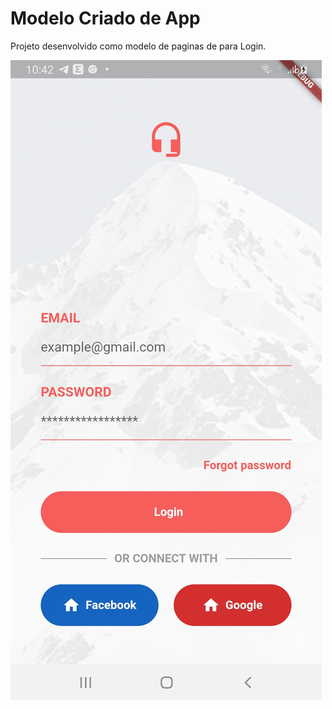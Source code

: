 # Modelo Criado de App 

Projeto desenvolvido como modelo de paginas de para Login.

<p>
<img src="/images/Login.jpg" style="size: 1;">
</p>


